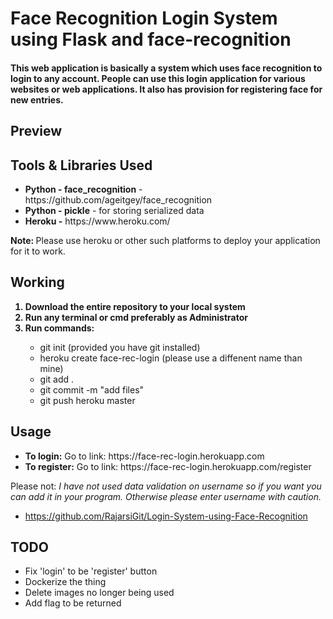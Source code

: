 <h1>Face Recognition Login System using Flask and face-recognition</h1>
<h4>This web application is basically a system which uses face recognition to login to any account. People can use this login application for various websites or web applications. It also has provision for registering face for new entries. 
</h4>
<h2>Preview</h2>
<h2>Tools & Libraries Used</h2>
<ul>
<li><b>Python - face_recognition</b> - https://github.com/ageitgey/face_recognition</li>
<li><b>Python - pickle</b> - for storing serialized data</li>
<li><b>Heroku -</b> https://www.heroku.com/</li>
</ul>
<strong>Note: </strong>Please use heroku or other such platforms to deploy your application for it to work.
<h2>Working</h2>
<ol>
<b>
<li>Download the entire repository to your local system</li>
<li>Run any terminal or cmd preferably as Administrator</li>
<li>Run commands:</li>
</b>
<ul>
<li>git init (provided you have git installed)</li>
<li>heroku create face-rec-login (please use a diffenent name than mine)</li>
<li>git add .</li>
<li>git commit -m "add files"</li>
<li>git push heroku master</li>
</ul>
</ol>
<h2>Usage</h2>
<ul>
<li><b>To login:</b> Go to link: https://face-rec-login.herokuapp.com</li>
<li><b>To register:</b> Go to link: https://face-rec-login.herokuapp.com/register</li>
</ul>
Please not: <i>I have not used data validation on username so if you want you can add it in your program. Otherwise please enter username with caution.</i>

- https://github.com/RajarsiGit/Login-System-using-Face-Recognition


## TODO 
- Fix 'login' to be 'register' button
- Dockerize the thing
- Delete images no longer being used
- Add flag to be returned

